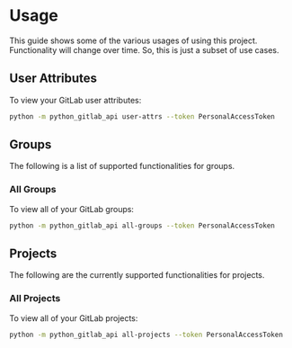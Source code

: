 # Usage

This guide shows some of the various usages of using this project. Functionality
will change over time. So, this is just a subset of use cases.

## User Attributes

To view your GitLab user attributes:

```bash
python -m python_gitlab_api user-attrs --token PersonalAccessToken
```

## Groups

The following is a list of supported functionalities for groups.

### All Groups

To view all of your GitLab groups:

```bash
python -m python_gitlab_api all-groups --token PersonalAccessToken
```

## Projects

The following are the currently supported functionalities for projects.

### All Projects

To view all of your GitLab projects:

```bash
python -m python_gitlab_api all-projects --token PersonalAccessToken
```
